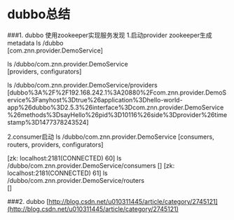 # dubbo总结

###1. dubbo 使用zookeeper实现服务发现
1.启动provider zookeeper生成metadata
ls /dubbo                                       
[com.znn.provider.DemoService]

ls /dubbo/com.znn.provider.DemoService          
[providers, configurators]


ls /dubbo/com.znn.provider.DemoService/providers
[dubbo%3A%2F%2F192.168.242.1%3A20880%2Fcom.znn.provider.DemoService%3Fanyhost%3Dtrue%26application%3Dhello-world-app%26dubbo%3D2.5.3%26interface%3Dcom.znn.provider.DemoService%26methods%3DsayHello%26pid%3D10116%26side%3Dprovider%26timestamp%3D1477378243524]

2.consumer启动
 ls /dubbo/com.znn.provider.DemoService 
[consumers, routers, providers, configurators]

[zk: localhost:2181(CONNECTED) 60] ls /dubbo/com.znn.provider.DemoService/consumers
[]
[zk: localhost:2181(CONNECTED) 61] ls /dubbo/com.znn.provider.DemoService/routers  
[]

###2. dubbo 
[http://blog.csdn.net/u010311445/article/category/2745121](http://blog.csdn.net/u010311445/article/category/2745121)


